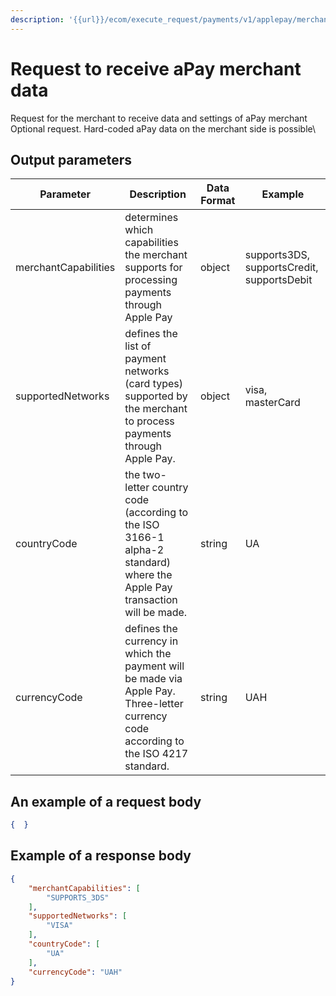 ```yaml
---
description: '{{url}}/ecom/execute_request/payments/v1/applepay/merchant/get'
---
```


# Request to receive aPay merchant data

Request for the merchant to receive data and settings of aPay merchant \
Optional request. Hard-coded aPay data on the merchant side is possible\


## Output parameters

| Parameter            | Description                                                                                                                          | Data Format | Example                                    |
| -------------------- | ------------------------------------------------------------------------------------------------------------------------------------ | ----------- | ------------------------------------------ |
| merchantCapabilities | determines which capabilities the merchant supports for processing payments through Apple Pay                                        | object      | supports3DS, supportsCredit, supportsDebit |
| supportedNetworks    | defines the list of payment networks (card types) supported by the merchant to process payments through Apple Pay.                   | object      | visa, masterCard                           |
| countryCode          | the two-letter country code (according to the ISO 3166-1 alpha-2 standard) where the Apple Pay transaction will be made.             | string      | UA                                         |
| currencyCode         | defines the currency in which the payment will be made via Apple Pay. Three-letter currency code according to the ISO 4217 standard. | string      | UAH                                        |

## An example of a request body

```json
{  }
```

## Example of a response body

```json
{
    "merchantCapabilities": [
        "SUPPORTS_3DS"
    ],
    "supportedNetworks": [
        "VISA"
    ],
    "countryCode": [
        "UA"
    ],
    "currencyCode": "UAH"
}
```
